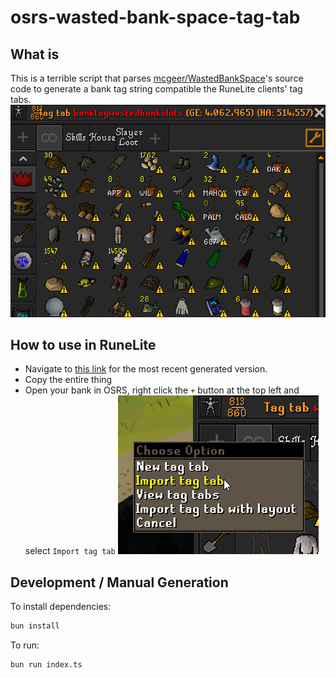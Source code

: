 # osrs-wasted-bank-space-tag-tab

## What is

This is a terrible script that parses [mcgeer/WastedBankSpace](https://github.com/mcgeer/WastedBankSpace)'s source code to generate a bank tag string compatible the RuneLite clients' tag tabs.
![example of tag tab](example.png)

## How to use in RuneLite

- Navigate to [this link](https://raw.githubusercontent.com/Makeshift/osrs-wasted-bank-space-tag-tab/master/generated-tab.txt) for the most recent generated version.
- Copy the entire thing
- Open your bank in OSRS, right click the `+` button at the top left and select `Import tag tab`
![import tag tab button](import.png)

## Development / Manual Generation

To install dependencies:

```bash
bun install
```

To run:

```bash
bun run index.ts
```
